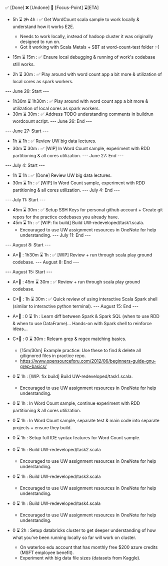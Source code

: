 ✅ [Done] ❌ [Undone] 🚧 [Focus-Point] ⌛[ETA]

- 5h ⌛ 2̶h̶ 4h : ✅ Get WordCount scala sample to work locally & understand how it works E2E.
    - Needs to work locally, instead of hadoop cluster it was originally designed to run on.
    - Got it working with Scala Metals + SBT at word-count-test folder :-)


- 15m ⌛ 15m : ✅ Ensure local debugging & running of work's codebase still works.
- 2h ⌛ 30m : ✅ Play around with word count app a bit more 
& utilization of local cores as spark workers.


--- June 26: Start ---
- 1h30m ⌛ 1h30m : ✅ Play around with word count app a bit more & utilization of local cores as spark workers.
- 30m ⌛ 30m : ✅ Address TODO understanding comments in buildrun wordcount script.
--- June 26: End   ---


--- June 27: Start ---
- 1h ⌛ 1h : ✅ Review UW big data lectures.
- 30m ⌛ 30m : ✅ [WIP] In Word Count sample, experiment with RDD partitioning & all cores utilization.
--- June 27: End   ---


--- July 4: Start ---
- 1h ⌛ 1h : ✅ [Done] Review UW big data lectures.
- 30m ⌛ 1h : ✅ [WIP] In Word Count sample, experiment with RDD partitioning & all cores utilization.
--- July 4: End   ---


--- July 11: Start ---
- 45m ⌛ 30m : ✅ Setup SSH Keys for personal github account + 
Create git repos for the practice codebases you already have.
- 45m ⌛ 1h : ✅ [WIP: fix build] Build UW-redeveloped/task1.scala.
    - Encouraged to use UW assignment resources in OneNote for help understanding.
--- July 11: End ---


--- August 8: Start ---
- A*🌟 : 1h30m ⌛ 1h : ✅ [WIP] Review + run through scala play ground codebase. 
--- August 8: End ---


--- August 15: Start ---
- A*🌟 : 45m ⌛ 30m : ✅ Review + run through scala play ground codebase. 
- C*🌟 : 1h ⌛ 30m : ✅ Quick review of using interactive Scala Spark shell (similar to interactive python terminal).
--- August 15: End ---

- A*🌟 : 0 ⌛ 1h : Learn diff between Spark & Spark SQL (when to use RDD & when to use DataFrame)... Hands-on with Spark shell to reinforce ideas...
- C*🌟 : 0 ⌛ 30m : Relearn grep & regex matching basics.
    - [15m/30m] Example practice: Use these to find & delete all gitignored files in practice repo. 
    - https://www.opensourceforu.com/2012/06/beginners-guide-gnu-grep-basics/

- 0 ⌛ 1h : [WIP: fix build] Build UW-redeveloped/task1.scala.
    - Encouraged to use UW assignment resources in OneNote for help understanding.

- 0 ⌛ 1h : In Word Count sample, continue experiment with RDD partitioning & all cores utilization.

- 0 ⌛ 1h : In Word Count sample, separate test & main code into separate projects + ensure they build.

- 0 ⌛ 1h : Setup full IDE syntax features for Word Count sample.

- 0 ⌛ 1h : Build UW-redeveloped/task2.scala
    - Encouraged to use UW assignment resources in OneNote for help understanding.

- 0 ⌛ 1h : Build UW-redeveloped/task3.scala
    - Encouraged to use UW assignment resources in OneNote for help understanding.

- 0 ⌛ 1h : Build UW-redeveloped/task4.scala
    - Encouraged to use UW assignment resources in OneNote for help understanding.

- 0 ⌛ 2h : Setup databricks cluster to get deeper understanding of how what you've 
been running locally so far will work on cluster.
    - On waterloo edu account that has monthly free $200 azure credits (MSFT employee benefit).
    - Experiment with big data file sizes (datasets from Kaggle).